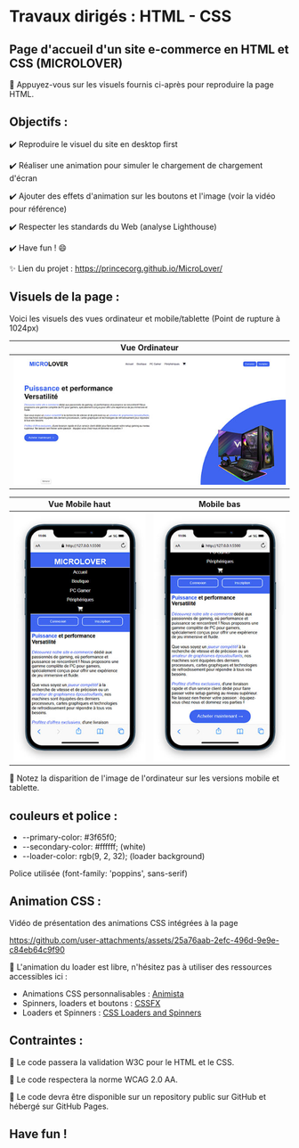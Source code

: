 # Travaux dirigés : HTML - CSS
## Page d'accueil d'un site e-commerce en HTML et CSS (MICROLOVER)

:memo: Appuyez-vous sur les visuels fournis ci-après pour reproduire la page HTML.

## Objectifs :

:heavy_check_mark:	Reproduire le visuel du site en desktop first

:heavy_check_mark:	Réaliser une animation pour simuler le chargement de chargement d'écran 

:heavy_check_mark:	Ajouter des effets d'animation sur les boutons et l'image (voir la vidéo pour référence)

:heavy_check_mark:	Respecter les standards du Web (analyse Lighthouse)

:heavy_check_mark:	Have fun ! :smile:

:sparkles: Lien du projet : https://princecorg.github.io/MicroLover/

## Visuels de la page :

Voici les visuels des vues ordinateur et mobile/tablette (Point de rupture à 1024px)

| Vue Ordinateur  |
|-----------|
| <img alt="screenshot01 : desktop view" src="images/bureau.jpg" width="626"> |

| Vue Mobile haut  | Mobile bas |
|-----------|-----------|
| <img alt="screenshot02 : mobile view top" src="images/mobile01.jpg" width="300"> | <img alt="screenshot01 : mobile view bottom" src="images/mobile02.jpg" width="300"> |

:rotating_light: Notez la disparition de l'image de l'ordinateur sur les versions mobile et tablette.

## couleurs et police :

- --primary-color: #3f65f0; 
- --secondary-color: #ffffff; (white)
- --loader-color: rgb(9, 2, 32); (loader background)

Police utilisée (font-family: 'poppins', sans-serif)

## Animation CSS :

Vidéo de présentation des animations CSS intégrées à la page

https://github.com/user-attachments/assets/25a76aab-2efc-496d-9e9e-c84eb64c9f90

:memo: L'animation du loader est libre, n'hésitez pas à utiliser des ressources accessibles ici :

- Animations CSS personnalisables : [Animista](https://animista.net/)
- Spinners, loaders et boutons : [CSSFX](https://cssfx.netlify.app/?ref=undesign)
- Loaders et Spinners : [CSS Loaders and Spinners](https://cssloaders.github.io/)



## Contraintes :

:rotating_light: Le code passera la validation W3C pour le HTML et le CSS. 

:rotating_light: Le code respectera la norme WCAG 2.0 AA. 

:rotating_light: Le code devra être disponible sur un repository public sur GitHub et hébergé sur GitHub Pages.  

## Have fun !


